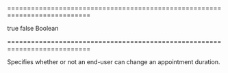 ===========================================================================
<!--default-->true<!--/default-->
<!--custom_default_for_Android,_iOS_and_Windows_Mobile-->false<!--/custom_default_for_Android,_iOS_and_Windows_Mobile-->
<!--type-->Boolean<!--/type-->
===========================================================================

<!--shortDescription-->
Specifies whether or not an end-user can change an appointment duration.
<!--/shortDescription-->

<!--fullDescription-->

<!--/fullDescription-->
